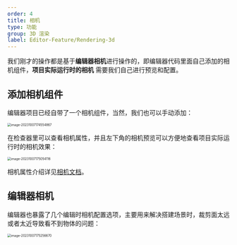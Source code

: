 ```yaml
---
order: 4
title: 相机
type: 功能
group: 3D 渲染
label: Editor-Feature/Rendering-3d
---
```


我们刚才的操作都是基于**编辑器相机**进行操作的，即编辑器代码里面自己添加的相机组件，**项目实际运行时的相机** 需要我们自己进行预览和配置。

## 添加相机组件

编辑器项目已经自带了一个相机组件，当然，我们也可以手动添加：

<img src="https://gw.alipayobjects.com/zos/OasisHub/9ee1052a-35f7-4fcd-9127-8d701e80c652/image-20231007174554867.png" alt="image-20231007174554867" style="zoom:50%;" />

在检查器里可以查看相机属性，并且左下角的相机预览可以方便地查看项目实际运行时的相机效果：

<img src="https://gw.alipayobjects.com/zos/OasisHub/ed91c81d-5e44-475b-a5b6-096e53532dd2/image-20231007175054116.png" alt="image-20231007175054116" style="zoom:50%;" />

相机属性介绍详见[相机文档](${docs}camera-cn)。

## 编辑器相机

编辑器也暴露了几个编辑时相机配置选项，主要用来解决搭建场景时，裁剪面太远或者太近导致看不到物体的问题：

<img src="https://gw.alipayobjects.com/zos/OasisHub/fc228ffa-081b-4ea2-b66b-e8d599529efc/image-20231007175256670.png" alt="image-20231007175256670" style="zoom:50%;" />
